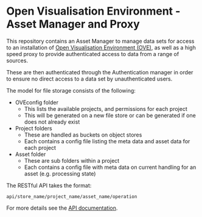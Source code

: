 # Open Visualisation Environment - Asset Manager and Proxy

This repository contains an Asset Manager to manage data sets for access to an installation of [Open Visualisation Environment (OVE)](https://github.com/ove/ove), as well as a high speed proxy to provide authenticated access to data from a range of sources.

These are then authenticated through the Authentication manager in order to ensure no direct access to a data set by unauthenticated users.

The model for file storage consists of the following:

 + OVEconfig folder
 	- This lists the available projects, and permissions for each project
 	- This will be generated on a new file store or can be generated if one does not already exist
 + Project folders
 	- These are handled as buckets on object stores
 	- Each contains a config file listing the meta data and asset data for each project
 + Asset folder
 	- These are sub folders within a project
 	- Each contains a config file with meta data on current handling for an asset (e.g. processing state)


The RESTful API takes the format:

`api/store_name/project_name/asset_name/operation`

For more details see the [API documentation](API.md).
